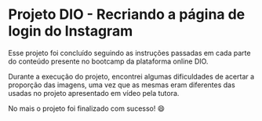 # Projeto DIO - Recriando a página de login do Instagram

Esse projeto foi concluído seguindo as instruções passadas em cada parte do conteúdo presente no bootcamp da plataforma online DIO. 

Durante a execução do projeto, encontrei algumas dificuldades de acertar a proporção das imagens, uma vez que as mesmas eram diferentes das usadas no projeto apresentado em vídeo pela tutora.

No mais o projeto foi finalizado com sucesso! :smile: